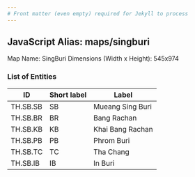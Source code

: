 ```yaml
---
# Front matter (even empty) required for Jekyll to process
---
```


## JavaScript Alias: maps/singburi

Map Name: SingBuri
Dimensions (Width x Height): 545x974

### List of Entities

| ID       | Short label | Label            |
| -------- | ----------- | ---------------- |
| TH.SB.SB | SB          | Mueang Sing Buri |
| TH.SB.BR | BR          | Bang Rachan      |
| TH.SB.KB | KB          | Khai Bang Rachan |
| TH.SB.PB | PB          | Phrom Buri       |
| TH.SB.TC | TC          | Tha Chang        |
| TH.SB.IB | IB          | In Buri          |
